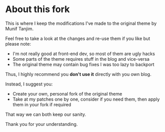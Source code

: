 # About this fork

This is where I keep the modifications I've made to the original theme by Munif Tanjim.


Feel free to take a look at the changes and re-use them if you like but please note:

* I'm not really good at front-end dev, so most of them are ugly hacks
* Some parts of the theme requires stuff in the blog and vice-versa
* The original theme may contain bug fixes I was too lazy to backport

Thus, I highly recommend you **don't use it** directly with you own blog.

Instead, I suggest you:


* Create your own, personal fork of the original theme
* Take at my patches one by one, consider if you need them, then apply them in your fork if required

That way we can both keep our sanity.

Thank you for your understanding.
